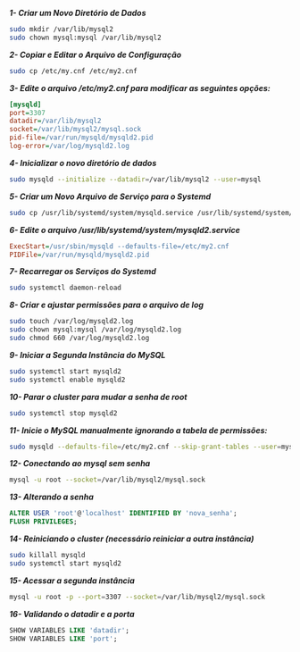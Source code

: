 ***1- Criar um Novo Diretório de Dados***
```bash
sudo mkdir /var/lib/mysql2
sudo chown mysql:mysql /var/lib/mysql2
```

***2- Copiar e Editar o Arquivo de Configuração***
```bash
sudo cp /etc/my.cnf /etc/my2.cnf
```

***3- Edite o arquivo /etc/my2.cnf para modificar as seguintes opções:***
```ini
[mysqld]
port=3307
datadir=/var/lib/mysql2
socket=/var/lib/mysql2/mysql.sock
pid-file=/var/run/mysqld/mysqld2.pid
log-error=/var/log/mysqld2.log
```

***4- Inicializar o novo diretório de dados***
```bash
sudo mysqld --initialize --datadir=/var/lib/mysql2 --user=mysql
```

***5- Criar um Novo Arquivo de Serviço para o Systemd***
```bash
sudo cp /usr/lib/systemd/system/mysqld.service /usr/lib/systemd/system/mysqld2.service
```

***6- Edite o arquivo /usr/lib/systemd/system/mysqld2.service***
```ini
ExecStart=/usr/sbin/mysqld --defaults-file=/etc/my2.cnf
PIDFile=/var/run/mysqld/mysqld2.pid
```

***7- Recarregar os Serviços do Systemd***
```bash
sudo systemctl daemon-reload
```

***8- Criar e ajustar permissões para o arquivo de log***
```bash
sudo touch /var/log/mysqld2.log
sudo chown mysql:mysql /var/log/mysqld2.log
sudo chmod 660 /var/log/mysqld2.log
```

***9- Iniciar a Segunda Instância do MySQL***
```bash
sudo systemctl start mysqld2
sudo systemctl enable mysqld2
```

***10- Parar o cluster para mudar a senha de root***
```bash
sudo systemctl stop mysqld2
```

***11- Inicie o MySQL manualmente ignorando a tabela de permissões:***
```bash
sudo mysqld --defaults-file=/etc/my2.cnf --skip-grant-tables --user=mysql &
```

***12- Conectando ao mysql sem senha***
```bash
mysql -u root --socket=/var/lib/mysql2/mysql.sock
```

***13- Alterando a senha***
```SQL
ALTER USER 'root'@'localhost' IDENTIFIED BY 'nova_senha';
FLUSH PRIVILEGES;
```

***14- Reiniciando o cluster (necessário reiniciar a outra instância)***
```bash
sudo killall mysqld
sudo systemctl start mysqld2
```

***15- Acessar a segunda instância***
```bash
mysql -u root -p --port=3307 --socket=/var/lib/mysql2/mysql.sock
```

***16- Validando o datadir e a porta***
```SQL
SHOW VARIABLES LIKE 'datadir';
SHOW VARIABLES LIKE 'port';
```
